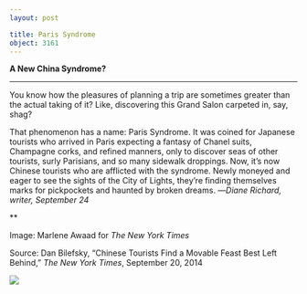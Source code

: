 ```yaml
---
layout: post

title: Paris Syndrome
object: 3161
---
```

**A New China Syndrome?**

****

You know how the pleasures of planning a trip are sometimes greater than the actual taking of it? Like, discovering this Grand Salon carpeted in, say, shag?

That phenomenon has a name: Paris Syndrome. It was coined for Japanese tourists who arrived in Paris expecting a fantasy of Chanel suits, Champagne corks, and refined manners, only to discover seas of other tourists, surly Parisians, and so many sidewalk droppings. Now, it’s now Chinese tourists who are afflicted with the syndrome. Newly moneyed and eager to see the sights of the City of Lights, they’re finding themselves marks for pickpockets and haunted by broken dreams. —*Diane Richard, writer, September 24*

**

Image: Marlene Awaad for *The New York Times*

Source: Dan Bilefsky, “Chinese Tourists Find a Movable Feast Best Left Behind,” *The New York Times*, September 20, 2014

![]({{siteurl.base}}/images/14-09-24_83.147_ParisSynEDIT-1.jpeg)
